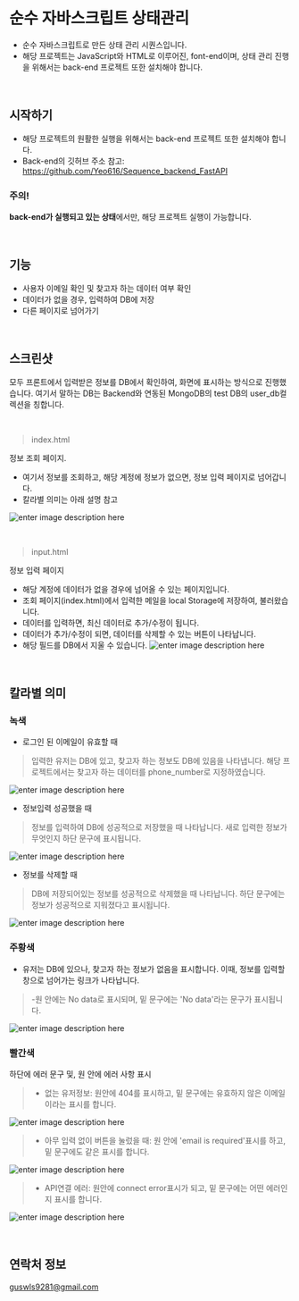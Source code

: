
# 순수 자바스크립트 상태관리

- 순수 자바스크립트로 만든 상태 관리 시퀀스입니다.  
- 해당 프로젝트는 JavaScript와 HTML로 이루어진, font-end이며, 상태 관리 진행을 위해서는 back-end 프로젝트 또한 설치해야 합니다.

<br>

## 시작하기

- 해당 프로젝트의 원활한 실행을 위해서는 back-end 프로젝트 또한 설치해야 합니다.
- Back-end의 깃허브 주소 참고: https://github.com/Yeo616/Sequence_backend_FastAPI

### 주의!
<b>back-end가 실행되고 있는 상태</b>에서만, 해당 프로젝트 실행이 가능합니다.

<br>

## 기능
- 사용자 이메일 확인 및 찾고자 하는 데이터 여부 확인
- 데이터가 없을 경우, 입력하여 DB에 저장
- 다른 페이지로 넘어가기
<br>

## 스크린샷
모두 프론트에서 입력받은 정보를 DB에서 확인하여, 화면에 표시하는 방식으로 진행했습니다.
여기서 말하는 DB는 Backend와 연동된 MongoDB의 test DB의 user_db컬렉션을 칭합니다.

<br>

> index.html

정보 조회 페이지.
- 여기서 정보를 조회하고, 해당 계정에 정보가 없으면, 정보 입력 페이지로 넘어갑니다.
- 칼라별 의미는 아래 설명 참고

![enter image description here](https://user-images.githubusercontent.com/102447800/226276914-50c182b0-49b3-4a79-97c9-629fb2113943.gif)

<br>

> input.html

정보 입력 페이지


- 해당 계정에 데이터가 없을 경우에 넘어올 수 있는 페이지입니다.
- 조회 페이지(index.html)에서 입력한 메일을 local Storage에 저장하여, 불러왔습니다. 
- 데이터를 입력하면, 최신 데이터로 추가/수정이 됩니다. 
- 데이터가 추가/수정이 되면, 데이터를 삭제할 수 있는 버튼이 나타납니다.
- 해당 필드를 DB에서 지울 수 있습니다.
![enter image description here](https://user-images.githubusercontent.com/102447800/226516752-c9f67c3d-d6da-4622-a221-670e490d5f00.gif)

<br>

## 칼라별 의미
### 녹색
- 로그인 된 이메일이 유효할 때

>  입력한 유저는 DB에 있고, 찾고자 하는 정보도 DB에 있음을 나타냅니다. 해당 프로젝트에서는 찾고자 하는 데이터를 phone_number로 지정하였습니다.

![enter image description here](https://user-images.githubusercontent.com/102447800/226273953-3d4565f5-9939-42b0-833c-eee6a7b88f79.png)

- 정보입력 성공했을 때

> 정보를 입력하여 DB에 성공적으로 저장했을 때 나타납니다.
> 새로 입력한 정보가 무엇인지 하단 문구에 표시됩니다.
> 
![enter image description here](https://user-images.githubusercontent.com/102447800/226517191-d12efde2-07e1-4f68-a94a-e4c937473a7d.png)

- 정보를 삭제할 때

> DB에 저장되어있는 정보를 성공적으로 삭제했을 때 나타납니다. 하단 문구에는 정보가 성공적으로 지워졌다고 표시됩니다.

![enter image description here](https://user-images.githubusercontent.com/102447800/226517500-0741d9c9-ffc9-40ad-8c20-efeb8f77500a.png)

### 주황색 
- 유저는 DB에 있으나, 찾고자 하는 정보가 없음을 표시합니다. 이때, 정보를 입력할 창으로 넘어가는 링크가 나타납니다.
> -원 안에는 No data로 표시되며, 밑 문구에는 'No data'라는 문구가 표시됩니다. 

![enter image description here](https://user-images.githubusercontent.com/102447800/226274078-37459f50-1192-4298-8649-0157e0b6b356.png)

### 빨간색
하단에 에러 문구 및, 원 안에 에러 사항 표시
> - 없는 유저정보: 원안에 404를 표시하고, 밑 문구에는 유효하지 않은 이메일이라는 표시를 합니다.
> 
![enter image description here](https://user-images.githubusercontent.com/102447800/226272154-a7f5feb3-9f45-4ca3-b603-57cf7ee4be50.png)
> - 아무 입력 없이 버튼을 눌렀을 때: 원 안에 'email is required'표시를 하고, 밑 문구에도 같은 표시를 합니다.

![enter image description here](https://user-images.githubusercontent.com/102447800/226270395-2baa3ae3-4221-4c17-95e1-9253350e0709.png)
> - API연결 에러: 원안에 connect error표시가 되고, 밑 문구에는 어떤 에러인지 표시를 합니다.

![enter image description here](https://user-images.githubusercontent.com/102447800/226270293-b169df08-6e28-4cae-abe4-5ba7b1bb1726.png)


<br>

## 연락처 정보

guswls9281@gmail.com
